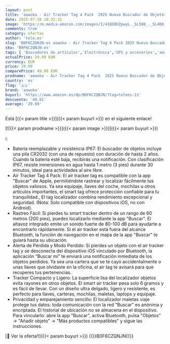 ```yaml
---
layout: post
title: 'aowoka - Air Tracker Tag 4 Pack  2025 Nuevo Buscador de Objetos Bluetooth Funciona con Buscar Apple  Sólo iOS  Android NO Funciona  IP67 Impermeable  Batería Reemplazable  Localizador para Llaves  Equipaje'
date: 2025-07-28 10:32:31
image: 'https://m.media-amazon.com/images/I/41OO8bZpwyL._SL500_._SL400_.jpg'
comments: true
category: ofertas
author: 'tole.es'
slug: 'B0F6CZQNJN-es aowoka - Air Tracker Tag 4 Pack 2025 Nuevo Buscador de...'
sku: 'B0F6CZQNJN-es'
tags: [ 'Buscadores de artículos','Electrónica','GPS y accesorios','aowoka','apple','🇪🇸', ]
actualPrice: 29.99 EUR
currency: EUR
price: 29.99
comparePrice: 49.99 EUR
prodname: 'aowoka - Air Tracker Tag 4 Pack  2025 Nuevo Buscador de Objetos Bluetooth Funciona con Buscar Apple  Sólo iOS  Android NO Funciona  IP67 Impermeable  Batería Reemplazable  Localizador para Llaves  Equipaje'
country: 'es'
flag: '🇪🇸'
brand: 'aowoka'
buyurl: 'https://www.amazon.es/dp/B0F6CZQNJN/?tag=tolees-21'
descuento: '40.01'
average: '29.99'
---
```


Está [{{< param title >}}]({{< param buyurl >}}) en el siguiente enlace!

[![{{< param prodname >}}]({{< param image >}})]({{< param buyurl >}})

ℹ️:

- Batería reemplazable y resistencia IP67: El buscador de objetos incluye una pila CR2032 (con una de repuesto) con duración de hasta 2 años. Cuando la batería esté baja, recibirás una notificación. Con clasificación IP67, resiste inmersiones en agua hasta 1 metro (3 pies) durante 30 minutos, ideal para actividades al aire libre.
- Air Tracker Tag 4 Pack: El air tracker tag es compatible con la app "Buscar" de Apple, permitiéndote rastrear y localizar fácilmente tus objetos valiosos. Ya sea equipaje, llaves del coche, mochilas u otros artículos importantes, el smart tag ofrece protección confiable para tu tranquilidad., El tag localizador combina rendimiento excepcional y seguridad. (Nota: Solo compatible con dispositivos iOS, no con Android).
- Rastreo Fácil: Si pierdes tu smart tracker dentro de un rango de 60 metros (200 pies), puedes localizarlo mediante la app "Buscar". El altavoz integrado emite un sonido fuerte de 80-100 dB para ayudarte a encontrarlo rápidamente. Si el air tracker está fuera del alcance Bluetooth, la función de navegación en el mapa de la app "Buscar" te guiará hasta su ubicación.
- Alerta de Pérdida y Modo Perdido: Si pierdes un objeto con el air tracker tag y se desconecta del dispositivo iOS vinculado por Bluetooth, la aplicación “Buscar mi” te enviará una notificación inmediata de los objetos perdidos. Ya sea una cartera que se te cayó accidentalmente o unas llaves que olvidaste en la oficina, el air tag te avisará para que recuperes tus pertenencias.
- Tracker Compacto y Ligero: La superficie lisa del localizador objetos evita rayones en otros objetos. El smart air tracker pesa solo 6 gramos y es fácil de llevar. Con un diseño ultra delgado, ligero y resistente, es perfecto para llaves, carteras, mochilas, maletas, laptops y equipaje.
- Privacidad y emparejamiento sencillo: El localizador maletas viaje protege tus datos: toda comunicación con la red "Buscar" es anónima y encriptada. El historial de ubicación no se almacena en el dispositivo. Para vincularlo: abre la app "Buscar", activa Bluetooth, pulsa "Objetos" → "Añadir objeto" → "Más productos compatibles" y sigue las instrucciones.

[🛒 Ver la oferta!!]({{< param buyurl >}})
{{<world>}}B0F6CZQNJN{{</world>}}
